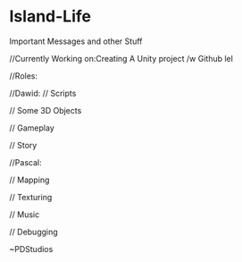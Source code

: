 # Island-Life
Important Messages and other Stuff

//Currently Working on:Creating A Unity project /w Github lel

//Roles:

//Dawid:
//    Scripts

//    Some 3D Objects

//    Gameplay

//    Story

//Pascal:

//    Mapping

//    Texturing

//    Music

//    Debugging

~PDStudios